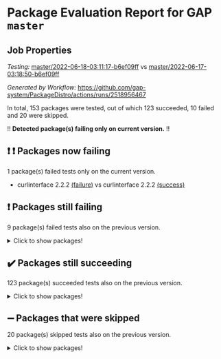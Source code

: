 # Package Evaluation Report for GAP `master`

## Job Properties

*Testing:* [master/2022-06-18-03:11:17-b6ef09ff](https://github.com/gap-system/PackageDistro/blob/data/reports/master/2022-06-18-03:11:17-b6ef09ff) vs [master/2022-06-17-03:18:50-b6ef09ff](https://github.com/gap-system/PackageDistro/blob/data/reports/master/2022-06-17-03:18:50-b6ef09ff)

*Generated by Workflow:* https://github.com/gap-system/PackageDistro/actions/runs/2518956467

In total, 153 packages were tested, out of which 123 succeeded, 10 failed and 20 were skipped.

:bangbang: **Detected package(s) failing only on current version.** :bangbang:

## :exclamation: :exclamation: Packages now failing

1 package(s) failed tests only on the current version.
- curlinterface 2.2.2 [(failure)](https://github.com/gap-system/PackageDistro/runs/6945277377?check_suite_focus=true) vs curlinterface 2.2.2 [(success)](https://github.com/gap-system/PackageDistro/runs/6929567140?check_suite_focus=true)

## :exclamation: Packages still failing

9 package(s) failed tests also on the previous version.
<details><summary>Click to show packages!</summary>

- fining 1.4.1 [(failure)](https://github.com/gap-system/PackageDistro/runs/6945277811?check_suite_focus=true)
- francy 1.2.4 [(failure)](https://github.com/gap-system/PackageDistro/runs/6945278030?check_suite_focus=true)
- hap 1.41 [(failure)](https://github.com/gap-system/PackageDistro/runs/6945278270?check_suite_focus=true)
- normalizinterface 1.3.2 [(failure)](https://github.com/gap-system/PackageDistro/runs/6945279214?check_suite_focus=true)
- packagemanager 1.2 [(failure)](https://github.com/gap-system/PackageDistro/runs/6945279362?check_suite_focus=true)
- rcwa 4.6.4 [(failure)](https://github.com/gap-system/PackageDistro/runs/6945279705?check_suite_focus=true)
- recog 1.3.2 [(failure)](https://github.com/gap-system/PackageDistro/runs/6945279749?check_suite_focus=true)
- semigroups 4.0.0 [(failure)](https://github.com/gap-system/PackageDistro/runs/6945279870?check_suite_focus=true)
- ugaly 4.0.2 [(failure)](https://github.com/gap-system/PackageDistro/runs/6945280486?check_suite_focus=true)
</details>

## :heavy_check_mark: Packages still succeeding

123 package(s) succeeded tests also on the previous version.
<details><summary>Click to show packages!</summary>

- ace 5.4 [(success)](https://github.com/gap-system/PackageDistro/runs/6945276505?check_suite_focus=true)
- aclib 1.3.2 [(success)](https://github.com/gap-system/PackageDistro/runs/6945276534?check_suite_focus=true)
- agt 0.2 [(success)](https://github.com/gap-system/PackageDistro/runs/6945276557?check_suite_focus=true)
- alnuth 3.2.1 [(success)](https://github.com/gap-system/PackageDistro/runs/6945276585?check_suite_focus=true)
- anupq 3.2.6 [(success)](https://github.com/gap-system/PackageDistro/runs/6945276608?check_suite_focus=true)
- atlasrep 2.1.2 [(success)](https://github.com/gap-system/PackageDistro/runs/6945276622?check_suite_focus=true)
- autodoc 2022.03.10 [(success)](https://github.com/gap-system/PackageDistro/runs/6945276658?check_suite_focus=true)
- automata 1.15 [(success)](https://github.com/gap-system/PackageDistro/runs/6945276679?check_suite_focus=true)
- automgrp 1.3.2 [(success)](https://github.com/gap-system/PackageDistro/runs/6945276723?check_suite_focus=true)
- autpgrp 1.10.2 [(success)](https://github.com/gap-system/PackageDistro/runs/6945276775?check_suite_focus=true)
- cap 2022.06-03 [(success)](https://github.com/gap-system/PackageDistro/runs/6945276814?check_suite_focus=true)
- caratinterface 2.3.3 [(success)](https://github.com/gap-system/PackageDistro/runs/6945276842?check_suite_focus=true)
- cddinterface 2020.06.24 [(success)](https://github.com/gap-system/PackageDistro/runs/6945276884?check_suite_focus=true)
- circle 1.6.5 [(success)](https://github.com/gap-system/PackageDistro/runs/6945276906?check_suite_focus=true)
- classicpres 1.22 [(success)](https://github.com/gap-system/PackageDistro/runs/6945276944?check_suite_focus=true)
- cohomolo 1.6.10 [(success)](https://github.com/gap-system/PackageDistro/runs/6945276989?check_suite_focus=true)
- congruence 1.2.4 [(success)](https://github.com/gap-system/PackageDistro/runs/6945277020?check_suite_focus=true)
- corelg 1.56 [(success)](https://github.com/gap-system/PackageDistro/runs/6945277072?check_suite_focus=true)
- crime 1.6 [(success)](https://github.com/gap-system/PackageDistro/runs/6945277112?check_suite_focus=true)
- crisp 1.4.5 [(success)](https://github.com/gap-system/PackageDistro/runs/6945277150?check_suite_focus=true)
- crypting 0.10 [(success)](https://github.com/gap-system/PackageDistro/runs/6945277187?check_suite_focus=true)
- cryst 4.1.24 [(success)](https://github.com/gap-system/PackageDistro/runs/6945277224?check_suite_focus=true)
- crystcat 1.1.9 [(success)](https://github.com/gap-system/PackageDistro/runs/6945277257?check_suite_focus=true)
- ctbllib 1.3.4 [(success)](https://github.com/gap-system/PackageDistro/runs/6945277292?check_suite_focus=true)
- cubefree 1.19 [(success)](https://github.com/gap-system/PackageDistro/runs/6945277336?check_suite_focus=true)
- cvec 2.7.5 [(success)](https://github.com/gap-system/PackageDistro/runs/6945277409?check_suite_focus=true)
- datastructures 0.2.7 [(success)](https://github.com/gap-system/PackageDistro/runs/6945277465?check_suite_focus=true)
- deepthought 1.0.5 [(success)](https://github.com/gap-system/PackageDistro/runs/6945277500?check_suite_focus=true)
- design 1.7 [(success)](https://github.com/gap-system/PackageDistro/runs/6945277544?check_suite_focus=true)
- difsets 2.3.1 [(success)](https://github.com/gap-system/PackageDistro/runs/6945277583?check_suite_focus=true)
- digraphs 1.5.3 [(success)](https://github.com/gap-system/PackageDistro/runs/6945277624?check_suite_focus=true)
- edim 1.3.5 [(success)](https://github.com/gap-system/PackageDistro/runs/6945277669?check_suite_focus=true)
- example 4.3.1 [(success)](https://github.com/gap-system/PackageDistro/runs/6945277695?check_suite_focus=true)
- factint 1.6.3 [(success)](https://github.com/gap-system/PackageDistro/runs/6945277715?check_suite_focus=true)
- ferret 1.0.7 [(success)](https://github.com/gap-system/PackageDistro/runs/6945277737?check_suite_focus=true)
- fga 1.4.0 [(success)](https://github.com/gap-system/PackageDistro/runs/6945277773?check_suite_focus=true)
- float 1.0.3 [(success)](https://github.com/gap-system/PackageDistro/runs/6945277848?check_suite_focus=true)
- format 1.4.3 [(success)](https://github.com/gap-system/PackageDistro/runs/6945277898?check_suite_focus=true)
- forms 1.2.7 [(success)](https://github.com/gap-system/PackageDistro/runs/6945277934?check_suite_focus=true)
- fplsa 1.2.5 [(success)](https://github.com/gap-system/PackageDistro/runs/6945277968?check_suite_focus=true)
- fr 2.4.8 [(success)](https://github.com/gap-system/PackageDistro/runs/6945278001?check_suite_focus=true)
- fwtree 1.3 [(success)](https://github.com/gap-system/PackageDistro/runs/6945278062?check_suite_focus=true)
- gbnp 1.0.5 [(success)](https://github.com/gap-system/PackageDistro/runs/6945278098?check_suite_focus=true)
- generalizedmorphismsforcap 2022.05-01 [(success)](https://github.com/gap-system/PackageDistro/runs/6945278125?check_suite_focus=true)
- genss 1.6.6 [(success)](https://github.com/gap-system/PackageDistro/runs/6945278144?check_suite_focus=true)
- gradedringforhomalg 2022.03-01 [(success)](https://github.com/gap-system/PackageDistro/runs/6945278167?check_suite_focus=true)
- grape 4.8.5 [(success)](https://github.com/gap-system/PackageDistro/runs/6945278186?check_suite_focus=true)
- groupoids 1.69 [(success)](https://github.com/gap-system/PackageDistro/runs/6945278202?check_suite_focus=true)
- grpconst 2.6.2 [(success)](https://github.com/gap-system/PackageDistro/runs/6945278221?check_suite_focus=true)
- guarana 0.96.3 [(success)](https://github.com/gap-system/PackageDistro/runs/6945278241?check_suite_focus=true)
- guava 3.16 [(success)](https://github.com/gap-system/PackageDistro/runs/6945278260?check_suite_focus=true)
- hapcryst 0.1.14 [(success)](https://github.com/gap-system/PackageDistro/runs/6945278288?check_suite_focus=true)
- hecke 1.5.3 [(success)](https://github.com/gap-system/PackageDistro/runs/6945278313?check_suite_focus=true)
- help 3.5 [(success)](https://github.com/gap-system/PackageDistro/runs/6945278337?check_suite_focus=true)
- idrel 2.44 [(success)](https://github.com/gap-system/PackageDistro/runs/6945278370?check_suite_focus=true)
- images 1.3.1 [(success)](https://github.com/gap-system/PackageDistro/runs/6945278404?check_suite_focus=true)
- intpic 0.3.0 [(success)](https://github.com/gap-system/PackageDistro/runs/6945278444?check_suite_focus=true)
- io 4.7.2 [(success)](https://github.com/gap-system/PackageDistro/runs/6945278485?check_suite_focus=true)
- irredsol 1.4.3 [(success)](https://github.com/gap-system/PackageDistro/runs/6945278520?check_suite_focus=true)
- json 2.1.0 [(success)](https://github.com/gap-system/PackageDistro/runs/6945278551?check_suite_focus=true)
- jupyterkernel 1.4.1 [(success)](https://github.com/gap-system/PackageDistro/runs/6945278591?check_suite_focus=true)
- jupyterviz 1.5.1 [(success)](https://github.com/gap-system/PackageDistro/runs/6945278629?check_suite_focus=true)
- kan 1.34 [(success)](https://github.com/gap-system/PackageDistro/runs/6945278657?check_suite_focus=true)
- kbmag 1.5.9 [(success)](https://github.com/gap-system/PackageDistro/runs/6945278692?check_suite_focus=true)
- laguna 3.9.5 [(success)](https://github.com/gap-system/PackageDistro/runs/6945278722?check_suite_focus=true)
- liealgdb 2.2.1 [(success)](https://github.com/gap-system/PackageDistro/runs/6945278753?check_suite_focus=true)
- liepring 2.6 [(success)](https://github.com/gap-system/PackageDistro/runs/6945278794?check_suite_focus=true)
- liering 2.4.2 [(success)](https://github.com/gap-system/PackageDistro/runs/6945278823?check_suite_focus=true)
- linearalgebraforcap 2022.06-01 [(success)](https://github.com/gap-system/PackageDistro/runs/6945278860?check_suite_focus=true)
- loops 3.4.1 [(success)](https://github.com/gap-system/PackageDistro/runs/6945278892?check_suite_focus=true)
- lpres 1.0.3 [(success)](https://github.com/gap-system/PackageDistro/runs/6945278946?check_suite_focus=true)
- majoranaalgebras 1.4 [(success)](https://github.com/gap-system/PackageDistro/runs/6945278976?check_suite_focus=true)
- mapclass 1.4.5 [(success)](https://github.com/gap-system/PackageDistro/runs/6945279008?check_suite_focus=true)
- matgrp 0.64 [(success)](https://github.com/gap-system/PackageDistro/runs/6945279034?check_suite_focus=true)
- modisom 2.5.2 [(success)](https://github.com/gap-system/PackageDistro/runs/6945279064?check_suite_focus=true)
- modulepresentationsforcap 2022.05-03 [(success)](https://github.com/gap-system/PackageDistro/runs/6945279090?check_suite_focus=true)
- monoidalcategories 2022.05-06 [(success)](https://github.com/gap-system/PackageDistro/runs/6945279115?check_suite_focus=true)
- nconvex 2020.11-04 [(success)](https://github.com/gap-system/PackageDistro/runs/6945279142?check_suite_focus=true)
- nilmat 1.4.1 [(success)](https://github.com/gap-system/PackageDistro/runs/6945279166?check_suite_focus=true)
- nock 1.5 [(success)](https://github.com/gap-system/PackageDistro/runs/6945279194?check_suite_focus=true)
- nq 2.5.8 [(success)](https://github.com/gap-system/PackageDistro/runs/6945279236?check_suite_focus=true)
- numericalsgps 1.3.0 [(success)](https://github.com/gap-system/PackageDistro/runs/6945279270?check_suite_focus=true)
- openmath 11.5.1 [(success)](https://github.com/gap-system/PackageDistro/runs/6945279297?check_suite_focus=true)
- orb 4.8.4 [(success)](https://github.com/gap-system/PackageDistro/runs/6945279329?check_suite_focus=true)
- patternclass 2.4.2 [(success)](https://github.com/gap-system/PackageDistro/runs/6945279402?check_suite_focus=true)
- permut 2.0.4 [(success)](https://github.com/gap-system/PackageDistro/runs/6945279426?check_suite_focus=true)
- polenta 1.3.10 [(success)](https://github.com/gap-system/PackageDistro/runs/6945279456?check_suite_focus=true)
- polymaking 0.8.6 [(success)](https://github.com/gap-system/PackageDistro/runs/6945279481?check_suite_focus=true)
- primgrp 3.4.2 [(success)](https://github.com/gap-system/PackageDistro/runs/6945279537?check_suite_focus=true)
- profiling 2.5.0 [(success)](https://github.com/gap-system/PackageDistro/runs/6945279586?check_suite_focus=true)
- qpa 1.33 [(success)](https://github.com/gap-system/PackageDistro/runs/6945279618?check_suite_focus=true)
- quagroup 1.8.3 [(success)](https://github.com/gap-system/PackageDistro/runs/6945279662?check_suite_focus=true)
- radiroot 2.9 [(success)](https://github.com/gap-system/PackageDistro/runs/6945279679?check_suite_focus=true)
- rds 1.8 [(success)](https://github.com/gap-system/PackageDistro/runs/6945279734?check_suite_focus=true)
- repndecomp 1.2.1 [(success)](https://github.com/gap-system/PackageDistro/runs/6945279773?check_suite_focus=true)
- repsn 3.1.0 [(success)](https://github.com/gap-system/PackageDistro/runs/6945279794?check_suite_focus=true)
- resclasses 4.7.2 [(success)](https://github.com/gap-system/PackageDistro/runs/6945279819?check_suite_focus=true)
- scscp 2.3.1 [(success)](https://github.com/gap-system/PackageDistro/runs/6945279841?check_suite_focus=true)
- sglppow 2.2 [(success)](https://github.com/gap-system/PackageDistro/runs/6945279931?check_suite_focus=true)
- sgpviz 0.999.5 [(success)](https://github.com/gap-system/PackageDistro/runs/6945279985?check_suite_focus=true)
- simpcomp 2.1.14 [(success)](https://github.com/gap-system/PackageDistro/runs/6945280028?check_suite_focus=true)
- singular 2020.12.18 [(success)](https://github.com/gap-system/PackageDistro/runs/6945280084?check_suite_focus=true)
- sla 1.5.3 [(success)](https://github.com/gap-system/PackageDistro/runs/6945280153?check_suite_focus=true)
- smallgrp 1.5 [(success)](https://github.com/gap-system/PackageDistro/runs/6945280211?check_suite_focus=true)
- smallsemi 0.6.13 [(success)](https://github.com/gap-system/PackageDistro/runs/6945280250?check_suite_focus=true)
- sonata 2.9.4 [(success)](https://github.com/gap-system/PackageDistro/runs/6945280274?check_suite_focus=true)
- sophus 1.25 [(success)](https://github.com/gap-system/PackageDistro/runs/6945280289?check_suite_focus=true)
- spinsym 1.5.2 [(success)](https://github.com/gap-system/PackageDistro/runs/6945280317?check_suite_focus=true)
- symbcompcc 1.3.2 [(success)](https://github.com/gap-system/PackageDistro/runs/6945280331?check_suite_focus=true)
- thelma 1.3 [(success)](https://github.com/gap-system/PackageDistro/runs/6945280344?check_suite_focus=true)
- tomlib 1.2.9 [(success)](https://github.com/gap-system/PackageDistro/runs/6945280365?check_suite_focus=true)
- toric 1.9.5 [(success)](https://github.com/gap-system/PackageDistro/runs/6945280393?check_suite_focus=true)
- transgrp 3.6.2 [(success)](https://github.com/gap-system/PackageDistro/runs/6945280432?check_suite_focus=true)
- unipot 1.5 [(success)](https://github.com/gap-system/PackageDistro/runs/6945280532?check_suite_focus=true)
- unitlib 4.1.0 [(success)](https://github.com/gap-system/PackageDistro/runs/6945280592?check_suite_focus=true)
- utils 0.72 [(success)](https://github.com/gap-system/PackageDistro/runs/6945280651?check_suite_focus=true)
- uuid 0.7 [(success)](https://github.com/gap-system/PackageDistro/runs/6945280703?check_suite_focus=true)
- walrus 0.9991 [(success)](https://github.com/gap-system/PackageDistro/runs/6945280743?check_suite_focus=true)
- wedderga 4.10.2 [(success)](https://github.com/gap-system/PackageDistro/runs/6945280773?check_suite_focus=true)
- xmod 2.88 [(success)](https://github.com/gap-system/PackageDistro/runs/6945280793?check_suite_focus=true)
- xmodalg 1.22 [(success)](https://github.com/gap-system/PackageDistro/runs/6945280812?check_suite_focus=true)
- yangbaxter 0.10.0 [(success)](https://github.com/gap-system/PackageDistro/runs/6945280834?check_suite_focus=true)
- zeromqinterface 0.13 [(success)](https://github.com/gap-system/PackageDistro/runs/6945280855?check_suite_focus=true)
</details>

## :heavy_minus_sign: Packages that were skipped

20 package(s) skipped tests also on the previous version.
<details><summary>Click to show packages!</summary>

- 4ti2interface 2022.03-01 [(skipped)](https://github.com/gap-system/PackageDistro/runs/6945232220?check_suite_focus=true)
- browse 1.8.14 [(skipped)](https://github.com/gap-system/PackageDistro/runs/6945232220?check_suite_focus=true)
- examplesforhomalg 2022.03-01 [(skipped)](https://github.com/gap-system/PackageDistro/runs/6945232220?check_suite_focus=true)
- gapdoc 1.6.5 [(skipped)](https://github.com/gap-system/PackageDistro/runs/6945232220?check_suite_focus=true)
- gauss 2022.03-01 [(skipped)](https://github.com/gap-system/PackageDistro/runs/6945232220?check_suite_focus=true)
- gaussforhomalg 2022.03-01 [(skipped)](https://github.com/gap-system/PackageDistro/runs/6945232220?check_suite_focus=true)
- gradedmodules 2022.03-01 [(skipped)](https://github.com/gap-system/PackageDistro/runs/6945232220?check_suite_focus=true)
- homalg 2022.03-01 [(skipped)](https://github.com/gap-system/PackageDistro/runs/6945232220?check_suite_focus=true)
- homalgtocas 2022.03-01 [(skipped)](https://github.com/gap-system/PackageDistro/runs/6945232220?check_suite_focus=true)
- io_forhomalg 2022.03-01 [(skipped)](https://github.com/gap-system/PackageDistro/runs/6945232220?check_suite_focus=true)
- itc 1.5.1 [(skipped)](https://github.com/gap-system/PackageDistro/runs/6945232220?check_suite_focus=true)
- localizeringforhomalg 2022.03-01 [(skipped)](https://github.com/gap-system/PackageDistro/runs/6945232220?check_suite_focus=true)
- matricesforhomalg 2022.04-01 [(skipped)](https://github.com/gap-system/PackageDistro/runs/6945232220?check_suite_focus=true)
- modules 2022.03-01 [(skipped)](https://github.com/gap-system/PackageDistro/runs/6945232220?check_suite_focus=true)
- polycyclic 2.16 [(skipped)](https://github.com/gap-system/PackageDistro/runs/6945232220?check_suite_focus=true)
- ringsforhomalg 2022.04-01 [(skipped)](https://github.com/gap-system/PackageDistro/runs/6945232220?check_suite_focus=true)
- sco 2022.03-01 [(skipped)](https://github.com/gap-system/PackageDistro/runs/6945232220?check_suite_focus=true)
- toolsforhomalg 2022.05-01 [(skipped)](https://github.com/gap-system/PackageDistro/runs/6945232220?check_suite_focus=true)
- toricvarieties 2022.03.23 [(skipped)](https://github.com/gap-system/PackageDistro/runs/6945232220?check_suite_focus=true)
- xgap 4.31 [(skipped)](https://github.com/gap-system/PackageDistro/runs/6945232220?check_suite_focus=true)
</details>

